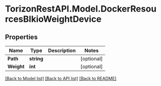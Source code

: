 
# TorizonRestAPI.Model.DockerResourcesBlkioWeightDevice

## Properties

Name | Type | Description | Notes
------------ | ------------- | ------------- | -------------
**Path** | **string** |  | [optional] 
**Weight** | **int** |  | [optional] 

[[Back to Model list]](../README.md#documentation-for-models)
[[Back to API list]](../README.md#documentation-for-api-endpoints)
[[Back to README]](../README.md)

